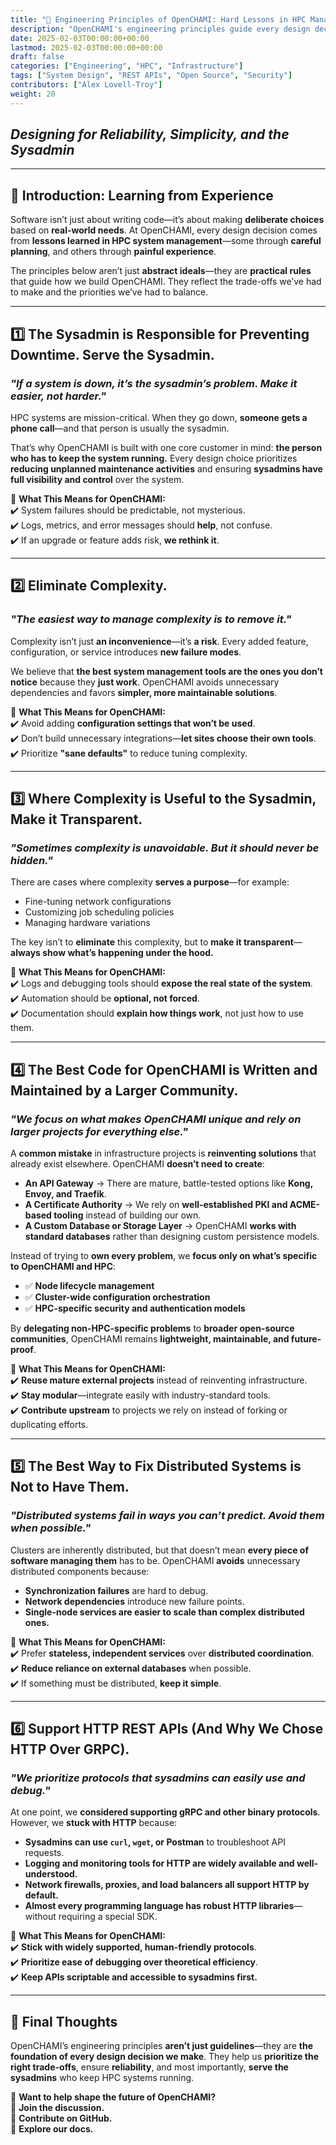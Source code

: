 ```yaml
---
title: "🔧 Engineering Principles of OpenCHAMI: Hard Lessons in HPC Management"
description: "OpenCHAMI's engineering principles guide every design decision, prioritizing reliability, simplicity, and serving the sysadmin."
date: 2025-02-03T00:00:00+00:00
lastmod: 2025-02-03T00:00:00+00:00
draft: false
categories: ["Engineering", "HPC", "Infrastructure"]
tags: ["System Design", "REST APIs", "Open Source", "Security"]
contributors: ["Alex Lovell-Troy"]
weight: 20
---
```


## *Designing for Reliability, Simplicity, and the Sysadmin*

---

## 📝 Introduction: Learning from Experience
Software isn’t just about writing code—it’s about making **deliberate choices** based on **real-world needs**. At OpenCHAMI, every design decision comes from **lessons learned in HPC system management**—some through **careful planning**, and others through **painful experience**.

The principles below aren’t just **abstract ideals**—they are **practical rules** that guide how we build OpenCHAMI. They reflect the trade-offs we’ve had to make and the priorities we’ve had to balance.

---

## 1️⃣ The Sysadmin is Responsible for Preventing Downtime. Serve the Sysadmin.
### *"If a system is down, it’s the sysadmin’s problem. Make it easier, not harder."*

HPC systems are mission-critical. When they go down, **someone gets a phone call**—and that person is usually the sysadmin.

That’s why OpenCHAMI is built with one core customer in mind: **the person who has to keep the system running.** Every design choice prioritizes **reducing unplanned maintenance activities** and ensuring **sysadmins have full visibility and control** over the system.

🚀 **What This Means for OpenCHAMI:**  
✔️ System failures should be predictable, not mysterious.  
✔️ Logs, metrics, and error messages should **help**, not confuse.  
✔️ If an upgrade or feature adds risk, **we rethink it**.  

---

## 2️⃣ Eliminate Complexity.
### *"The easiest way to manage complexity is to remove it."*

Complexity isn’t just **an inconvenience**—it’s **a risk**. Every added feature, configuration, or service introduces **new failure modes**.  

We believe that **the best system management tools are the ones you don’t notice** because they **just work**. OpenCHAMI avoids unnecessary dependencies and favors **simpler, more maintainable solutions**.

🚀 **What This Means for OpenCHAMI:**  
✔️ Avoid adding **configuration settings that won’t be used**.  
✔️ Don’t build unnecessary integrations—**let sites choose their own tools**.  
✔️ Prioritize **"sane defaults"** to reduce tuning complexity.  

---

## 3️⃣ Where Complexity is Useful to the Sysadmin, Make it Transparent.
### *"Sometimes complexity is unavoidable. But it should never be hidden."*

There are cases where complexity **serves a purpose**—for example:
- Fine-tuning network configurations  
- Customizing job scheduling policies  
- Managing hardware variations  

The key isn’t to **eliminate** this complexity, but to **make it transparent**—**always show what’s happening under the hood.**

🚀 **What This Means for OpenCHAMI:**  
✔️ Logs and debugging tools should **expose the real state of the system**.  
✔️ Automation should be **optional, not forced**.  
✔️ Documentation should **explain how things work**, not just how to use them.  

---

## 4️⃣ The Best Code for OpenCHAMI is Written and Maintained by a Larger Community.
### *"We focus on what makes OpenCHAMI unique and rely on larger projects for everything else."*

A **common mistake** in infrastructure projects is **reinventing solutions** that already exist elsewhere. OpenCHAMI **doesn’t need to create**:
- **An API Gateway** → There are mature, battle-tested options like **Kong, Envoy, and Traefik**.  
- **A Certificate Authority** → We rely on **well-established PKI and ACME-based tooling** instead of building our own.  
- **A Custom Database or Storage Layer** → OpenCHAMI **works with standard databases** rather than designing custom persistence models.

Instead of trying to **own every problem**, we **focus only on what’s specific to OpenCHAMI and HPC**:
- ✅ **Node lifecycle management**  
- ✅ **Cluster-wide configuration orchestration**  
- ✅ **HPC-specific security and authentication models**  

By **delegating non-HPC-specific problems** to **broader open-source communities**, OpenCHAMI remains **lightweight, maintainable, and future-proof**.

🚀 **What This Means for OpenCHAMI:**  
✔️ **Reuse mature external projects** instead of reinventing infrastructure.  
✔️ **Stay modular**—integrate easily with industry-standard tools.  
✔️ **Contribute upstream** to projects we rely on instead of forking or duplicating efforts.  

---

## 5️⃣ The Best Way to Fix Distributed Systems is Not to Have Them.
### *"Distributed systems fail in ways you can’t predict. Avoid them when possible."*

Clusters are inherently distributed, but that doesn’t mean **every piece of software managing them** has to be. OpenCHAMI **avoids** unnecessary distributed components because:
- **Synchronization failures** are hard to debug.  
- **Network dependencies** introduce new failure points.  
- **Single-node services are easier to scale than complex distributed ones.**  

🚀 **What This Means for OpenCHAMI:**  
✔️ Prefer **stateless, independent services** over **distributed coordination**.  
✔️ **Reduce reliance on external databases** when possible.  
✔️ If something must be distributed, **keep it simple**.  

---

## 6️⃣ Support HTTP REST APIs (And Why We Chose HTTP Over GRPC).
### *"We prioritize protocols that sysadmins can easily use and debug."*

At one point, we **considered supporting gRPC and other binary protocols**. However, we **stuck with HTTP** because:

- **Sysadmins can use `curl`, `wget`, or Postman** to troubleshoot API requests.  
- **Logging and monitoring tools for HTTP are widely available and well-understood.**  
- **Network firewalls, proxies, and load balancers all support HTTP by default.**  
- **Almost every programming language has robust HTTP libraries**—without requiring a special SDK.

🚀 **What This Means for OpenCHAMI:**  
✔️ **Stick with widely supported, human-friendly protocols**.  
✔️ **Prioritize ease of debugging over theoretical efficiency**.  
✔️ **Keep APIs scriptable and accessible to sysadmins first.**  

---

## 📌 Final Thoughts
OpenCHAMI’s engineering principles **aren’t just guidelines**—they are **the foundation of every design decision we make**. They help us **prioritize the right trade-offs**, ensure **reliability**, and most importantly, **serve the sysadmins** who keep HPC systems running.

🚀 **Want to help shape the future of OpenCHAMI?**  
💬 **Join the discussion.**  
🔧 **Contribute on GitHub.**  
📖 **Explore our docs.**  

